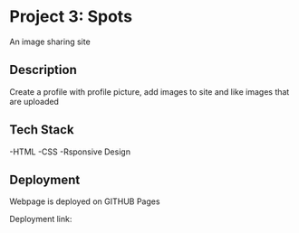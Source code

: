 # Project 3: Spots

An image sharing site

## Description

Create a profile with profile picture, add images to site and like images that are uploaded

## Tech Stack

-HTML
-CSS
-Rsponsive Design

## Deployment

Webpage is deployed on GITHUB Pages

Deployment link: 
